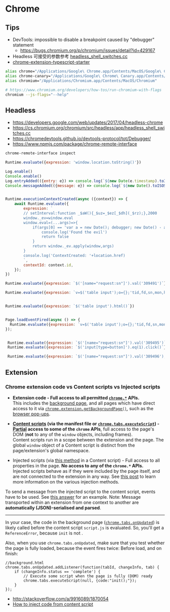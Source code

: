# Chrome

## Tips
* DevTools: impossible to disable a breakpoint caused by "debugger" statement
  * https://bugs.chromium.org/p/chromium/issues/detail?id=429167
* Headless 可接受的参数参考 [headless_shell_switches.cc](https://cs.chromium.org/chromium/src/headless/app/headless_shell_switches.cc)
* [chrome-extension-typescript-starter](https://github.com/chibat/chrome-extension-typescript-starter)

```bash
alias chrome="/Applications/Google\ Chrome.app/Contents/MacOS/Google\ Chrome"
alias chrome-canary="/Applications/Google\ Chrome\ Canary.app/Contents/MacOS/Google\ Chrome\ Canary"
alias chromium="/Applications/Chromium.app/Contents/MacOS/Chromium"

# https://www.chromium.org/developers/how-tos/run-chromium-with-flags
chromium --js-flags="--help"
```

## Headless
* https://developers.google.com/web/updates/2017/04/headless-chrome
* https://cs.chromium.org/chromium/src/headless/app/headless_shell_switches.cc
* https://chromedevtools.github.io/devtools-protocol/tot/Debugger/
* https://www.npmjs.com/package/chrome-remote-interface


```bash
chrome-remote-interface inspect
```

```js
Runtime.evaluate({expression: 'window.location.toString()'})

Log.enable()
Console.enable()
Log.entryAdded(({entry: e}) => console.log(`${new Date(e.timestamp).toISOString()} ${e.source}:${e.level} ${e.text}`));
Console.messageAdded(({message: e}) => console.log(`${new Date().toISOString()} ${e.source}:${e.level} ${e.text}`))


Runtime.executionContextCreated(async ({context}) => {
    await Runtime.evaluate({
        expression: `
        // setInterval:function _$aW(){_$uz=_$ez[_$dh](_$rz);},2000
        window._ev=window.eval
        window.eval=(...args)=>{
            if(args[0] == 'var a = new Date(); debugger; new Date() - a > 100;'){
                console.log('Found the evil')
                return false
            }
            return window._ev.apply(window,args)
        }
        console.log('ContextCreated: '+location.href)
        `,
        contextId: context.id,
    });
})

Runtime.evaluate({expression: `$('[name="request:sn"]').val('309491')`})

Runtime.evaluate({expression: `v=$('table input');o={};'tid,fd,sn,mon,hnc,nc,img'.split(',').forEach(n=>o[n]=v.attr(n));JSON.stringify(o)`})


Runtime.evaluate({expression: `$('table input').html()`})


Page.loadEventFired(async () => {
  Runtime.evaluate({expression: `v=$('table input');o={};'tid,fd,sn,mon,hnc,nc,img'.split(',').forEach(n=>o[n]=v.attr(n));JSON.stringify(o)`})
});


 Runtime.evaluate({expression: `$('[name="request:sn"]').val('309495')`})
 Runtime.evaluate({expression: `$('input[type=button]').eq(1).click()`})

 Runtime.evaluate({expression: `$('[name="request:sn"]').val('309496');$('input[type=button]').eq(1).click()`})
```

## Extension
### Chrome extension code vs Content scripts vs Injected scripts


- **Extension code - Full access to all permitted [`chrome.*`][1] APIs.**<br>
 This includes the [background page][2], and all pages which have direct access to it via [`chrome.extension.getBackgroundPage()`][3], such as the [browser pop-ups][4].

- **[Content scripts][5] (via the manifest file or [`chrome.tabs.executeScript`][6]) - [Partial][7] access to some of the `chrome` APIs**, full access to the page's DOM (**not** to any of the `window` objects, including frames).  
Content scripts run in a scope between the extension and the page. The global `window` object of a Content script is distinct from the page/extension's global namespace.

- Injected scripts (via [this method][8] in a Content script) - Full access to all properties in the page. **No access to any of the `chrome.*` APIs.**  
 Injected scripts behave as if they were included by the page itself, and are not connected to the extension in any way. See [this post][9] to learn more information on the various injection methods.

To send a message from the injected script to the content script, events have to be used. See [this answer][10] for an example. Note: Message transported within an extension from one context to another are **automatically (JSON)-serialised and parsed**.

---

In your case, the code in the background page ([`chrome.tabs.onUpdated`][11]) is likely called before the content script `script.js` is evaluated. So, you'll get a `ReferenceError`, because `init` is not .

Also, when you use `chrome.tabs.onUpdated`, make sure that you test whether the page is fully loaded, because the event fires twice: Before load, and on finish:

    //background.html
    chrome.tabs.onUpdated.addListener(function(tabId, changeInfo, tab) {
        if (changeInfo.status == 'complete') {
            // Execute some script when the page is fully (DOM) ready
            chrome.tabs.executeScript(null, {code:"init();"});
        }
    });


  [1]: http://developer.chrome.com/extensions/api_index.html
  [2]: http://developer.chrome.com/extensions/background_pages.html
  [3]: http://developer.chrome.com/extensions/extension.html#method-getBackgroundPage
  [4]: http://developer.chrome.com/extensions/browserAction.html
  [5]: http://developer.chrome.com/extensions/content_scripts.html
  [6]: http://developer.chrome.com/extensions/tabs.html#method-executeScript
  [7]:http://developer.chrome.com/extensions/extension.html#content%20scripts
  [8]: http://stackoverflow.com/a/9517879/938089?building-a-chrome-extension-inject-code-in-a-page-using-a-content-script
  [9]: http://stackoverflow.com/a/9517879/938089?building-a-chrome-extension-inject-code-in-a-page-using-a-content-script
  [10]: http://stackoverflow.com/q/9602022/938089?chrome-extension-retrieving-gmails-original-message
  [11]: http://developer.chrome.com/extensions/tabs.html#event-onUpdated

* http://stackoverflow.com/a/9916089/1870054
* [How to inject code from content script](http://stackoverflow.com/a/9517879/1870054)
